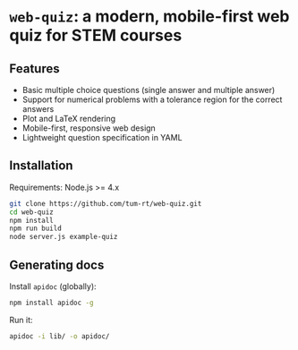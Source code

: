 # `web-quiz`: a modern, mobile-first web quiz for STEM courses

## Features
* Basic multiple choice questions (single answer and multiple answer)
* Support for numerical problems with a tolerance region for the correct answers
* Plot and LaTeX rendering
* Mobile-first, responsive web design
* Lightweight question specification in YAML

## Installation

Requirements: Node.js >= 4.x

```sh
git clone https://github.com/tum-rt/web-quiz.git
cd web-quiz
npm install
npm run build
node server.js example-quiz
```

## Generating docs
Install `apidoc` (globally):
```sh
npm install apidoc -g
```
Run it:
```sh
apidoc -i lib/ -o apidoc/
```
